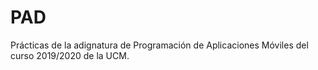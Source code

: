 # PAD

Prácticas de la adignatura de Programación de Aplicaciones Móviles del curso 2019/2020 de la UCM.
